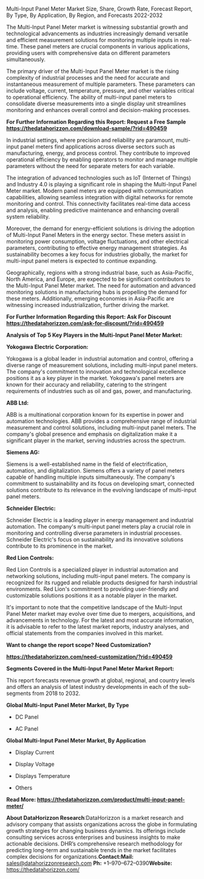 Multi-Input Panel Meter Market Size, Share, Growth Rate, Forecast
Report, By Type, By Application, By Region, and Forecasts 2022-2032

The Multi-Input Panel Meter market is witnessing substantial growth and
technological advancements as industries increasingly demand versatile
and efficient measurement solutions for monitoring multiple inputs in
real-time. These panel meters are crucial components in various
applications, providing users with comprehensive data on different
parameters simultaneously.

The primary driver of the Multi-Input Panel Meter market is the rising
complexity of industrial processes and the need for accurate and
instantaneous measurement of multiple parameters. These parameters can
include voltage, current, temperature, pressure, and other variables
critical to operational efficiency. The ability of multi-input panel
meters to consolidate diverse measurements into a single display unit
streamlines monitoring and enhances overall control and decision-making
processes.

**For Further Information Regarding this Report: Request a Free Sample
<https://thedatahorizzon.com/download-sample/?rid=490459>**

In industrial settings, where precision and reliability are paramount,
multi-input panel meters find applications across diverse sectors such
as manufacturing, energy, and process control. They contribute to
improved operational efficiency by enabling operators to monitor and
manage multiple parameters without the need for separate meters for each
variable.

The integration of advanced technologies such as IoT (Internet of
Things) and Industry 4.0 is playing a significant role in shaping the
Multi-Input Panel Meter market. Modern panel meters are equipped with
communication capabilities, allowing seamless integration with digital
networks for remote monitoring and control. This connectivity
facilitates real-time data access and analysis, enabling predictive
maintenance and enhancing overall system reliability.

Moreover, the demand for energy-efficient solutions is driving the
adoption of Multi-Input Panel Meters in the energy sector. These meters
assist in monitoring power consumption, voltage fluctuations, and other
electrical parameters, contributing to effective energy management
strategies. As sustainability becomes a key focus for industries
globally, the market for multi-input panel meters is expected to
continue expanding.

Geographically, regions with a strong industrial base, such as
Asia-Pacific, North America, and Europe, are expected to be significant
contributors to the Multi-Input Panel Meter market. The need for
automation and advanced monitoring solutions in manufacturing hubs is
propelling the demand for these meters. Additionally, emerging economies
in Asia-Pacific are witnessing increased industrialization, further
driving the market.

**For Further Information Regarding this Report: Ask For Discount
<https://thedatahorizzon.com/ask-for-discount/?rid=490459>**

**Analysis of Top 5 Key Players in the Multi-Input Panel Meter Market:**

**Yokogawa Electric Corporation:**

Yokogawa is a global leader in industrial automation and control,
offering a diverse range of measurement solutions, including multi-input
panel meters. The company's commitment to innovation and technological
excellence positions it as a key player in the market. Yokogawa's panel
meters are known for their accuracy and reliability, catering to the
stringent requirements of industries such as oil and gas, power, and
manufacturing.

**ABB Ltd:**

ABB is a multinational corporation known for its expertise in power and
automation technologies. ABB provides a comprehensive range of
industrial measurement and control solutions, including multi-input
panel meters. The company's global presence and emphasis on
digitalization make it a significant player in the market, serving
industries across the spectrum.

**Siemens AG:**

Siemens is a well-established name in the field of electrification,
automation, and digitalization. Siemens offers a variety of panel meters
capable of handling multiple inputs simultaneously. The company's
commitment to sustainability and its focus on developing smart,
connected solutions contribute to its relevance in the evolving
landscape of multi-input panel meters.

**Schneider Electric:**

Schneider Electric is a leading player in energy management and
industrial automation. The company's multi-input panel meters play a
crucial role in monitoring and controlling diverse parameters in
industrial processes. Schneider Electric's focus on sustainability and
its innovative solutions contribute to its prominence in the market.

**Red Lion Controls:**

Red Lion Controls is a specialized player in industrial automation and
networking solutions, including multi-input panel meters. The company is
recognized for its rugged and reliable products designed for harsh
industrial environments. Red Lion's commitment to providing
user-friendly and customizable solutions positions it as a notable
player in the market.

It's important to note that the competitive landscape of the Multi-Input
Panel Meter market may evolve over time due to mergers, acquisitions,
and advancements in technology. For the latest and most accurate
information, it is advisable to refer to the latest market reports,
industry analyses, and official statements from the companies involved
in this market.

**Want to change the report scope? Need Customization?**

**<https://thedatahorizzon.com/need-customization/?rid=490459>**

**Segments Covered in the Multi-Input Panel Meter Market Report:**

This report forecasts revenue growth at global, regional, and country
levels and offers an analysis of latest industry developments in each of
the sub-segments from 2018 to 2032.

**Global Multi-Input Panel Meter Market, By Type**

-   DC Panel

-   AC Panel

**Global Multi-Input Panel Meter Market, By Application**

-   Display Current

-   Display Voltage

-   Displays Temperature

-   Others

**Read More:
<https://thedatahorizzon.com/product/multi-input-panel-meter/>**

**About DataHorizzon Research**:DataHorizzon is a market research and
advisory company that assists organizations across the globe in
formulating growth strategies for changing business dynamics. Its
offerings include consulting services across enterprises and business
insights to make actionable decisions. DHR’s comprehensive research
methodology for predicting long-term and sustainable trends in the
market facilitates complex decisions for organizations.**Contact:Mail:**
<sales@datahorizzonresearch.com> **Ph:** +1–970–672–0390**Website:**
<https://thedatahorizzon.com/>

